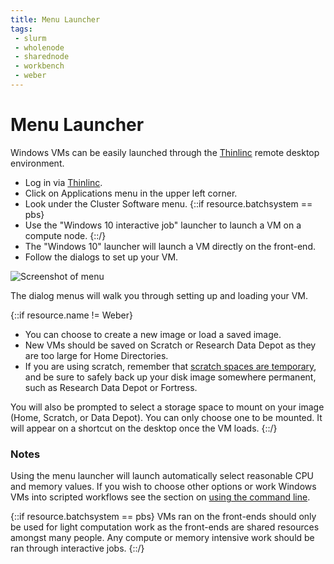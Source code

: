 ```yaml
---
title: Menu Launcher
tags:
 - slurm
 - wholenode
 - sharednode
 - workbench
 - weber
---
```


# Menu Launcher

Windows VMs can be easily launched through the <a href="knowledge/${resource.dir}/accounts/login/thinlinc">Thinlinc</a> remote desktop environment.

* Log in via <a href="knowledge/${resource.dir}/accounts/login/thinlinc">Thinlinc</a>.
* Click on Applications menu in the upper left corner.
* Look under the Cluster Software menu.
{::if resource.batchsystem == pbs}
* Use the "Windows 10 interactive job" launcher to launch a VM on a compute node.
{::/}
* The "Windows 10" launcher will launch a VM directly on the front-end.
* Follow the dialogs to set up your VM.

<img src="/knowledge/downloads/run/examples/apps/windows/images/menu.png" alt="Screenshot of menu" />

The dialog menus will walk you through setting up and loading your VM.

{::if resource.name != Weber}
* You can choose to create a new image or load a saved image.
* New VMs should be saved on Scratch or Research Data Depot as they are too large for Home Directories.
* If you are using scratch, remember that <a href="/policies/scratchpurge">scratch spaces are temporary</a>, and be sure to safely back up your disk image somewhere permanent, such as Research Data Depot or Fortress.

You will also be prompted to select a storage space to mount on your image (Home, Scratch, or Data Depot). You can only choose one to be mounted. It will appear on a shortcut on the desktop once the VM loads.
{::/}

### Notes

Using the menu launcher will launch automatically select reasonable CPU and memory values. If you wish to choose other options or work Windows VMs into scripted workflows see the section on [using the command line](../cmd).

{::if resource.batchsystem == pbs}
VMs ran on the front-ends should only be used for light computation work as the front-ends are shared resources amongst many people. Any compute or memory intensive work should be ran through interactive jobs.
{::/}
